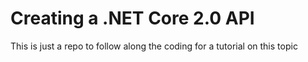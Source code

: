 # Creating a .NET Core 2.0 API
This is just a repo to follow along the coding for a tutorial on this topic

